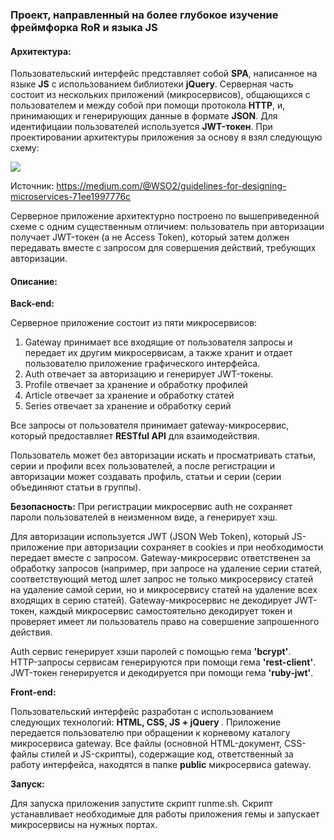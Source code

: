 <h3><b>Проект, направленный на более глубокое изучение фреймфорка RoR и языка JS</b></h3>


<h4><b>Архитектура:</b></h4>

Пользовательский интерфейс представляет собой <b>SPA</b>, написанное на языке <b>JS</b> с использованием библиотеки <b>jQuery</b>.
Серверная часть состоит из нескольких приложений (микросервисов), общающихся с пользователем и между собой при помощи протокола <b>HTTP</b>, и, принимающих и генерирующих данные в формате <b>JSON</b>. Для идентифицаии пользователей используется <b>JWT-токен</b>. При проектировании архитектуры приложения за основу я взял следующую схему:

<img src="https://cdn-images-1.medium.com/max/800/0*J_xfcITh-HsgX9aX.png">

Источник: https://medium.com/@WSO2/guidelines-for-designing-microservices-71ee1997776c

Серверное приложение архитектурно построено по вышеприведенной схеме с одним существенным отличием: пользователь при авторизации получает JWT-токен (а не Access Token), который затем должен передавать вместе с запросом для совершения действий, требующих авторизации.


<h4><b>Описание:</b></h4>

<b>Back-end:</b>

Серверное приложение состоит из пяти микросервисов:

1) Gateway принимает все входящие от пользователя запросы и передает их другим микросервисам, а также хранит и отдает пользователю приложение графического интерфейса.
2) Auth отвечает за авторизацию и генерирует JWT-токены.
3) Profile отвечает за хранение и обработку профилей
4) Article отвечает за хранение и обработку статей
5) Series отвечает за хранение и обработку серий

Все запросы от пользователя принимает gateway-микросервис, который предоставляет <b>RESTful API</b> для взаимодействия.

Пользователь может без авторизации искать и просматривать статьи, серии и профили всех пользователей, а после регистрации и авторизации может создавать профиль, статьи и серии (серии объединяют статьи в группы).

<b>Безопасность:</b>
При регистрации микросервис auth не сохраняет пароли пользователей в неизменном виде, а генерирует хэш.

Для авторизации используется JWT (JSON Web Token), который JS-приложение при авторизации сохраняет в cookies и при необходимости передает вместе с запросом. Gateway-микросервис ответственен за обработку запросов (например, при запросе на удаление серии статей, соответствующий метод шлет запрос не только микросервису статей на удаление самой серии, но и микросервису статей на удаление всех входящих в серию статей). Gateway-микросервис не декодирует JWT-токен, каждый микросервис самостоятельно декодирует токен и проверяет имеет ли пользователь право на совершение запрошенного действия.

Auth сервис генерирует хэши паролей с помощью гема <b>'bcrypt'</b>.<br>
HTTP-запросы сервисам генерируются при помощи гема <b>'rest-client'</b>.<br>
JWT-токен генерируется и декодируется при помощи гема <b>'ruby-jwt'</b>.


<b>Front-end:</b>

Пользовательский интерфейс разработан c использованием следующих технологий: <b>HTML, CSS, JS + jQuery </b>. Приложение передается пользователю при обращении к корневому каталогу микросервиса gateway. Все файлы (основной HTML-документ, СSS-файлы стилей и JS-скрипты), содержащие код, ответственный за работу интерфейса, находятся в папке <b>public</b> микросервиса gateway.

<b>Запуск:</b>

Для запуска приложения запустите скрипт runme.sh. Скрипт устанавливает необходимые для работы приложения гемы и запускает микросервисы на нужных портах.
